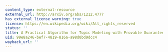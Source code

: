 ```yaml
---
content_type: external-resource
external_url: http://arxiv.org/abs/1212.4777
has_external_license_warning: true
license: https://en.wikipedia.org/wiki/All_rights_reserved
status: ''
title: A Practical Algorithm for Topic Modeling with Provable Guarantees
uid: 99e8a246-bef7-4819-816a-a98d0bd9dcc4
wayback_url: ''
---
```

